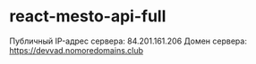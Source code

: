# react-mesto-api-full

  Публичный IP-адрес сервера: 84.201.161.206
  Домен сервера: https://devvad.nomoredomains.club

